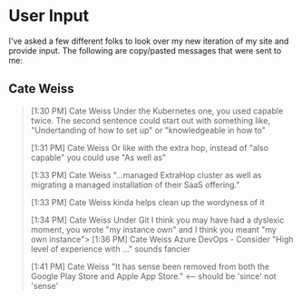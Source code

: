 # User Input

I've asked a few different folks to look over my new iteration of my site and provide input. The following are copy/pasted messages that were sent to me:

## Cate Weiss

> [1:30 PM] Cate Weiss
> Under the Kubernetes one, you used capable twice. The second sentence could start out with something like, "Undertanding of how to set up" or "knowledgeable in how to"
>
> [1:31 PM] Cate Weiss
> Or like with the extra hop, instead of "also capable" you could use "As well as"
>
> [1:33 PM] Cate Weiss
> "...managed ExtraHop cluster as well as migrating a managed installation of their SaaS offering."
>
> [1:33 PM] Cate Weiss
> kinda helps clean up the wordyness of it
>
> [1:34 PM] Cate Weiss
> Under Git I think you may have had a dyslexic moment, you wrote "my instance own" and I think you meant "my own instance">
> [1:36 PM] Cate Weiss
> Azure DevOps - Consider "High level of experience with ..." sounds fancier
>
> [1:41 PM] Cate Weiss
> "It has sense been removed from both the Google Play Store and Apple App Store." <-- should be 'since' not 'sense'
